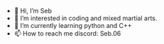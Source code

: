 - 👋 Hi, I’m Seb
- 👀 I’m interested in coding and mixed martial arts.
- 🌱 I’m currently learning python and C++
- 📫 How to reach me discord: Seb.06

<!---
Tanxz7/Tanxz7 is a ✨ special ✨ repository because its `README.md` (this file) appears on your GitHub profile.
You can click the Preview link to take a look at your changes.
--->
